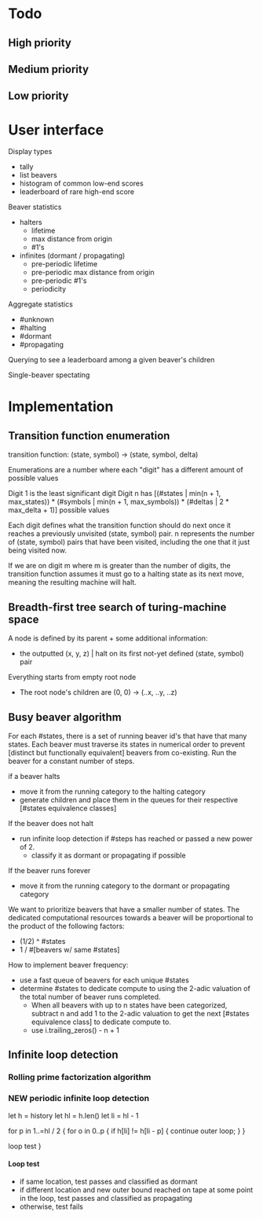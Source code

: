 # Todo

## High priority


## Medium priority


## Low priority



# User interface

Display types
- tally
- list beavers
- histogram of common low-end scores
- leaderboard of rare high-end score

Beaver statistics
- halters
  - lifetime
  - max distance from origin
  - #1's
- infinites (dormant / propagating)
  - pre-periodic lifetime
  - pre-periodic max distance from origin
  - pre-periodic #1's
  - periodicity

Aggregate statistics
- #unknown
- #halting
- #dormant
- #propagating

Querying to see a leaderboard among a given beaver's children

Single-beaver spectating

# Implementation

## Transition function enumeration

transition function:
(state, symbol) -> (state, symbol, delta)

Enumerations are a number where each "digit" has a different amount of possible values

Digit 1 is the least significant digit
Digit n has [(#states | min(n + 1, max_states)) * (#symbols | min(n + 1, max_symbols)) * (#deltas | 2 * max_delta + 1)] possible values

Each digit defines what the transition function should do next once it reaches a previously unvisited (state, symbol) pair.
n represents the number of (state, symbol) pairs that have been visited, including the one that it just being visited now.

If we are on digit m where m is greater than the number of digits, the transition function assumes it must go to a halting state as its next move,
meaning the resulting machine will halt.

## Breadth-first tree search of turing-machine space

A node is defined by its parent + some additional information:
- the outputted (x, y, z) | halt on its first not-yet defined (state, symbol) pair

Everything starts from empty root node
- The root node's children are (0, 0) -> (..x, ..y, ..z)


## Busy beaver algorithm

For each #states, there is a set of running beaver id's that have that many states.
Each beaver must traverse its states in numerical order to prevent [distinct but functionally equivalent] beavers from co-existing.
Run the beaver for a constant number of steps.

if a beaver halts
- move it from the running category to the halting category
- generate children and place them in the queues for their respective [#states equivalence classes]

If the beaver does not halt
- run infinite loop detection if #steps has reached or passed a new power of 2.
  - classify it as dormant or propagating if possible

If the beaver runs forever
- move it from the running category to the dormant or propagating category

We want to prioritize beavers that have a smaller number of states.
The dedicated computational resources towards a beaver will be proportional to the product of the following factors:
- (1/2) ^ #states
- 1 / #[beavers w/ same #states]

How to implement beaver frequency:
- use a fast queue of beavers for each unique #states
- determine #states to dedicate compute to using the 2-adic
  valuation of the total number of beaver runs completed.
  - When all beavers with up to n states have been categorized,
    subtract n and add 1 to the 2-adic valuation to get the next
    [#states equivalence class] to dedicate compute to.
  - use i.trailing_zeros() - n + 1

## Infinite loop detection

### Rolling prime factorization algorithm


### NEW periodic infinite loop detection

let h = history
let hl = h.len()
let li = hl - 1

for p in 1..=hl / 2 {
  for o in 0..p {
    if h[li] != h[li - p] {
      continue outer loop;
    }
  }
  
  loop test
}

#### Loop test

- if same location, test passes and classified as dormant
- if different location and new outer bound reached on tape at some point in the loop, test passes and classified as propagating
- otherwise, test fails
